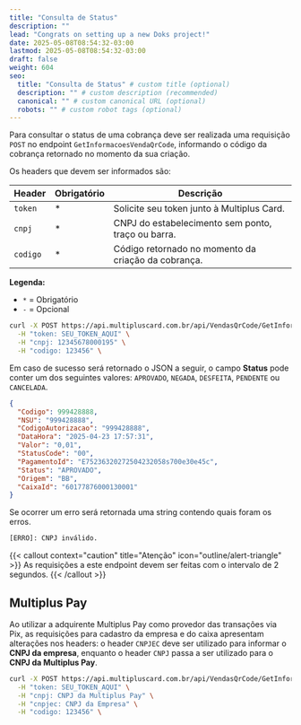 ```yaml
---
title: "Consulta de Status"
description: ""
lead: "Congrats on setting up a new Doks project!"
date: 2025-05-08T08:54:32-03:00
lastmod: 2025-05-08T08:54:32-03:00
draft: false
weight: 604
seo:
  title: "Consulta de Status" # custom title (optional)
  description: "" # custom description (recommended)
  canonical: "" # custom canonical URL (optional)
  robots: "" # custom robot tags (optional)
---
```


Para consultar o status de uma cobrança deve ser realizada uma requisição `POST` no endpoint `GetInformacoesVendaQrCode`, informando o código da cobrança retornado no momento da sua criação.

Os headers que devem ser informados são:

| Header        | Obrigatório | Descrição                                                                                     |
|---------------|-------------|-----------------------------------------------------------------------------------------------|
| `token`       | *           | Solicite seu token junto à Multiplus Card.                                                    |
| `cnpj`        | *           | CNPJ do estabelecimento sem ponto, traço ou barra.                                            |
| `codigo`      | *           | Código retornado no momento da criação da cobrança.                                           |

**Legenda:**
- `*` = Obrigatório
- `-` = Opcional

```bash {title="Exemplo de Consulta de Status"}
curl -X POST https://api.multipluscard.com.br/api/VendasQrCode/GetInformacoesVendaQrCode \
  -H "token: SEU_TOKEN_AQUI" \
  -H "cnpj: 12345678000195" \
  -H "codigo: 123456" \
```

Em caso de sucesso será retornado o JSON a seguir, o campo **Status** pode conter um dos seguintes valores: `APROVADO`, `NEGADA`, `DESFEITA`, `PENDENTE` ou `CANCELADA`.

```json {title="Exemplo de Retorno - Sucesso"}
{
  "Codigo": 999428888,
  "NSU": "999428888",
  "CodigoAutorizacao": "999428888",
  "DataHora": "2025-04-23 17:57:31",
  "Valor": "0,01",
  "StatusCode": "00",
  "PagamentoId": "E75236320272504232058s700e30e45c",
  "Status": "APROVADO",
  "Origem": "BB",
  "CaixaId": "60177876000130001"
}
```
Se ocorrer um erro será retornada uma string contendo quais foram os erros.

```txt {title="Exemplo de Retorno - Erro"}
[ERRO]: CNPJ inválido.
```

{{< callout context="caution" title="Atenção" icon="outline/alert-triangle" >}}
As requisições a este endpoint devem ser feitas com o intervalo de 2 segundos.
{{< /callout >}}


## Multiplus Pay

Ao utilizar a adquirente Multiplus Pay como provedor das transações via Pix, as requisições para cadastro da empresa e do caixa apresentam alterações nos headers: o header `CNPJEC` deve ser utilizado para informar o **CNPJ da empresa**, enquanto o header `CNPJ` passa a ser utilizado para o **CNPJ da Multiplus Pay**.

```bash {title="Exemplo de Consulta de Status - Multiplus Pay"}
curl -X POST https://api.multipluscard.com.br/api/VendasQrCode/GetInformacoesVendaQrCode \
  -H "token: SEU_TOKEN_AQUI" \
  -H "cnpj: CNPJ da Multiplus Pay" \
  -H "cnpjec: CNPJ da Empresa" \
  -H "codigo: 123456" \
```
